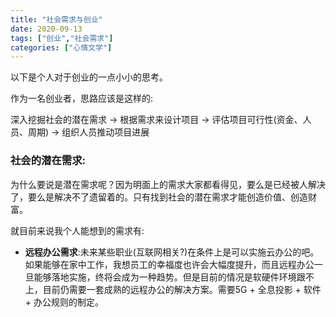 ```yaml
---
title: "社会需求与创业"
date: 2020-09-13
tags: ["创业","社会需求"]
categories: ["心情文学"]
---
```


以下是个人对于创业的一点小小的思考。

作为一名创业者，思路应该是这样的:

深入挖掘社会的潜在需求 ->  根据需求来设计项目 -> 评估项目可行性(资金、人员、周期) -> 组织人员推动项目进展

 

### 社会的潜在需求:

为什么要说是潜在需求呢？因为明面上的需求大家都看得见，要么是已经被人解决了，要么是解决不了遗留着的。只有找到社会的潜在需求才能创造价值、创造财富。

就目前来说我个人能想到的需求有:

- **远程办公需求**:未来某些职业(互联网相关?)在条件上是可以实施云办公的吧。如果能够在家中工作，我想员工的幸福度也许会大幅度提升，而且远程办公一旦能够落地实施，终将会成为一种趋势。但是目前的情况是软硬件环境跟不上，目前仍需要一套成熟的远程办公的解决方案。需要5G + 全息投影 + 软件 + 办公规则的制定。